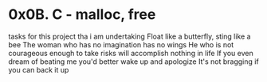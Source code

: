# 0x0B. C - malloc, free

tasks for this project tha i am undertaking
Float like a butterfly, sting like a bee
The woman who has no imagination has no wings
 He who is not courageous enough to take risks will accomplish nothing in life
 If you even dream of beating me you'd better wake up and apologize
 It's not bragging if you can back it up
